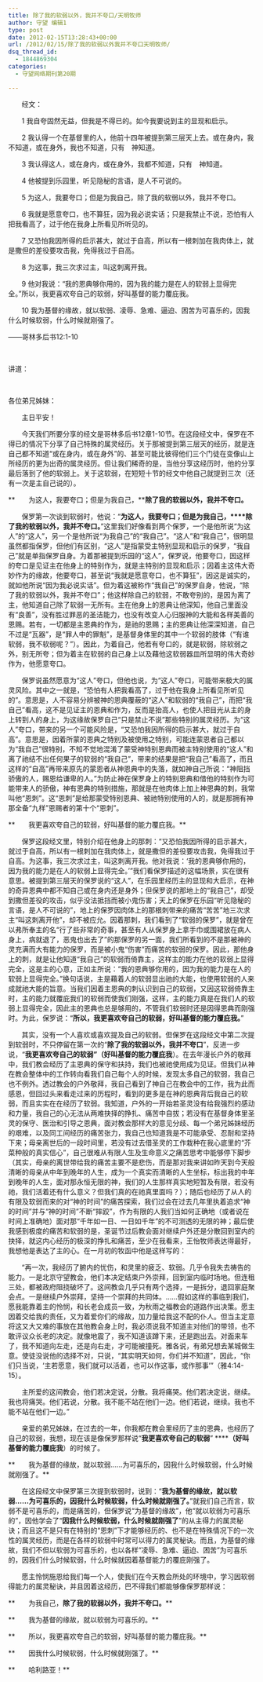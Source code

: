```yaml
---
title: 除了我的软弱以外，我并不夸口/天明牧师
author: 守望 编辑1
type: post
date: 2012-02-15T13:28:43+00:00
url: /2012/02/15/除了我的软弱以外我并不夸口天明牧师/
dsq_thread_id:
  - 1844869304
categories:
  - 守望网络期刊第20期

---
```

       经文：

       1 我自夸固然无益，但我是不得已的。如今我要说到主的显现和启示。

       2 我认得一个在基督里的人，他前十四年被提到第三层天上去。或在身内，我不知道，或在身外，我也不知道，只有　神知道。<!--more-->

       3 我认得这人，或在身内，或在身外，我都不知道，只有　神知道。

       4 他被提到乐园里，听见隐秘的言语，是人不可说的。

       5 为这人，我要夸口；但是为我自己，除了我的软弱以外，我并不夸口。

       6 我就是愿意夸口，也不算狂，因为我必说实话；只是我禁止不说，恐怕有人把我看高了，过于他在我身上所看见所听见的。

       7 又恐怕我因所得的启示甚大，就过于自高，所以有一根刺加在我肉体上，就是撒但的差役要攻击我，免得我过于自高。

       8 为这事，我三次求过主，叫这刺离开我。

       9 他对我说：“我的恩典够你用的，因为我的能力是在人的软弱上显得完全。”所以，我更喜欢夸自己的软弱，好叫基督的能力覆庇我。

       10 我为基督的缘故，就以软弱、凌辱、急难、逼迫、困苦为可喜乐的，因我什么时候软弱，什么时候就刚强了。

——哥林多后书12:1-10

&nbsp;

讲道：

&nbsp;

各位弟兄姊妹：

       主日平安！

       今天我们所要分享的经文是哥林多后书12章1-10节。在这段经文中，保罗在不得已的情况下分享了自己特殊的属灵经历。关于那被提到第三层天的经历，就是连自己都不知道“或在身内，或在身外”的、甚至可能比彼得他们三个门徒在变像山上所经历的更为出奇的属灵经历。但让我们稀奇的是，当他分享这经历时，他的分享最后落到了他的软弱上。关于这软弱，在短短十节的经文中他自己就提到三次（还有一次是主自己说的）。

**       为这人，我要夸口；但是为我自己，****除了我的软弱以外，我并不夸口。**

       保罗第一次谈到软弱时，他说：“**为这人，我要夸口；但是为我自己，****除了我的软弱以外，我并不夸口。**”这里我们好像看到两个保罗，一个是他所说“为这人”的“这人”，另一个是他所说“为我自己”的“我自己”。“这人”和“我自己”，很明显虽然都指保罗，但他们有区别，“这人”是指蒙受主特别显现和启示的保罗，“我自己”就是单指保罗自身。为着那被提到乐园的“这人”，保罗说，他要夸口，因这样的夸口是见证主在他身上的特别作为，就是主特别的显现和启示；因着主这伟大奇妙作为的缘故，他要夸口，甚至说“我就是愿意夸口，也不算狂”，因这是诚实的，就如他所说“因为我必说实话”。但为着这被称作“我自己”的保罗自身，他说，“除了我的软弱以外，我并不夸口”；他这样除自己的软弱，不敢夸别的，是因为离了主，他知道自己除了软弱一无所有。主在他身上的恩典让他深知，他自己里面没有“良善”，没有胜过罪恶的圣洁能力，也没有改变人心归服神的大能和各样美善的恩赐。若有，一切都是主恩典的作为，是祂的恩赐；主的恩典让他深深知道，自己不过是“瓦器”，是“罪人中的罪魁”，是基督身体里的其中一个软弱的肢体（“有谁软弱，我不软弱呢？”）。因此，为着自己，他若有夸口的，就是软弱，除软弱之外，别无所夸；但为着主在软弱的自己身上以及藉他这软弱器皿所显明的伟大奇妙作为，他愿意夸口。

       保罗说虽然愿意为“这人”夸口，但他也说，为“这人”夸口，可能带来极大的属灵风险。其中之一就是，“恐怕有人把我看高了，过于他在我身上所看见所听见的”。意思是，人不容易分辨被神的恩典覆蔽的“这人”和软弱的“我自己”，而把“我自己”看高，这不是见证主的恩典和作为，反而是抬高人，也使人把目光从主的身上转到人的身上，为这缘故保罗自己“只是禁止不说”那些特别的属灵经历。为“这人”夸口，带来的另一个可能风险是，“又恐怕我因所得的启示甚大，就过于自高”。意思是，因着所蒙的恩典之特别及被使用之特别，可能连蒙恩者自己都以为“我自己”很特别，不知不觉地混淆了蒙受神特别恩典而被主特别使用的“这人”和离了祂结不出任何果子的软弱的“我自己”，带来的结果是把“我自己”看高了，而且这样的“自高”再带来原先的蒙恩者从神恩典中的失落，就如神自己所说：“神阻挡骄傲的人，赐恩给谦卑的人。”为防止神在保罗身上的特别恩典和借他的特别作为可能带来人的骄傲，神有恩典的特别措施，那就是在他肉体上加上神恩典的刺，我常叫他“恩刺”。这“恩刺”是给那蒙受特别恩典、被祂特别使用的人的，就是那拥有神那全备“九样”恩赐者的第十个“恩刺”。

**       我更喜欢夸自己的软弱，好叫基督的能力覆庇我。**

       保罗这段经文里，特别介绍在他身上的那刺：“又恐怕我因所得的启示甚大，就过于自高，所以有一根刺加在我肉体上，就是撒但的差役要攻击我，免得我过于自高。为这事，我三次求过主，叫这刺离开我。他对我说：‘我的恩典够你用的，因为我的能力是在人的软弱上显得完全。’”我们看保罗描述的这幅场景，实在很有意思。被提到第三层天的保罗说的“这人”，在乐园里经历主的显现和大启示，在神的奇异恩典中都不知自己或在身内还是身外；但保罗说的那地上的“我自己”，却受到撒但差役的攻击，似乎没法抵挡而被小鬼伤害；天上的保罗在乐园“听见隐秘的言语，是人不可说的”，地上的保罗因肉体上的那根刺带来的痛苦“苦苦”地三次求主“叫这刺离开他”，却不被应允。因着那刺，我们看到了“软弱的保罗”，就是曾在以弗所奉主的名“行了些非常的奇事，甚至有人从保罗身上拿手巾或围裙放在病人身上，病就退了，恶鬼也出去了”的那保罗的另一面，我们所看到的不是那被神的灵充满而大有能力的保罗，而是被小鬼“伤害”而痛苦的软弱的保罗。因此，那他身上的刺，就是让他知道“我自己”的软弱而倚靠主，这样主的能力在他的软弱上显得完全，这是主的心意，正如主所说：“我的恩典够你用的，因为我的能力是在人的软弱上显得完全。”换句话说，主是藉着人的软弱显出祂的大能，也使用软弱的人来成就祂大能的旨意。当我们因着主恩典的刺认识到自己的软弱，又因这软弱倚靠主时，主的能力就覆庇我们的软弱而使我们刚强，这样，主的能力真是在我们人的软弱上显得完全，因此主的恩典也总是够用的，不管我们软弱时还是因得恩典而刚强时。为此，保罗说：“**所以，我更喜欢夸自己的软弱，好叫基督的能力覆庇我。**”

       其实，没有一个人喜欢或喜欢提及自己的软弱。但保罗在这段经文中第二次提到软弱时，不只停留在第一次的“**除了我的软弱以外，我并不夸口**”，反进一步说，“**我更喜欢夸自己的软弱”（好叫基督的能力覆庇我**）。在去年漫长户外的敬拜中，我们教会经历了主恩典的保守和扶持，我们也被祂使用成为见证。但我们从神在教会整体中的工作转向看我们自己每个人的时候，发现太多自己的软弱，我自己也不例外。透过教会的户外敬拜，我自己看到了神自己在教会中的工作，我为此而感恩，但回过头来看走过来的历程时，看到的更多是在神的恩典背后我自己的软弱，而且实实在在经历了软弱。我知道，户外的一开始若圣灵没有给我强烈的感动和力量，我自己的心无法从两难抉择的挣扎、痛苦中自拔；若没有在基督身体里圣灵的保守、医治和引导之恩典，面对教会那样大的意见分歧、每一个弟兄姊妹经历的艰难，以及同工间经历的痛苦张力，我自己也知道我是不可能承受、忍耐和坚持下来；母亲离世后的一段时间里，若没有过去借圣灵的工作栽种在我心底里的“芥菜种般的真实信心”，自己很难从有限人生及生命意义之痛苦思考中能够停下脚步（其实，母亲的离世带给我的痛苦主要不是悲伤，而是那对我来讲如昨天到今天般清晰的母亲从中年到晚年的人生，成为一个真实而清晰的人生坐标，标出我的中年到晚年的人生，面对那永恒无限的神，我们的人生那样真实地短暂及有限，若没有祂，我们活着还有什么意义？但我们真的在祂真里面吗？）；随后也经历了从人的有限及软弱而来的对“神的时间”的痛苦探索，我们过会在过去几年里执着追求“神的时间”并与“神的时间”不断“摔跤”，作为有限的人我们当如何正确地（或者说在时间上准确地）面对那“千年如一日、一日如千年”的不可测透的无限的神；最后使我感到极度的痛苦和软弱的是，圣诞节过后教会面对继续户外还是分散回到室内的抉择，就这内心经历的极深的挣扎和痛苦，至少在我看来，王怡牧师表达得最好，我想他是表达了主的心。在一月初的牧函中他是这样写的：

       “再一次，我经历了腑内的忧伤，和灵里的疲乏、软弱。几乎令我失去祷告的能力。一是北京守望教会，他们本决定结束户外崇拜，回到室内临时场地。但连租三处，都被政府阻挠破坏了。这间教会几乎只有两个选择，一是拆分，退回家庭聚会点。一是继续户外崇拜，坚持一个崇拜的共同体。……假如这样的事临到我们，愿我能靠着主的怜悯，和长老会成员一致，为秋雨之福教会的道路作出决策。愿主因着交给我的责任，又为着爱你们的缘故，加力量给我这不配的仆人。但当主定意将这又大又难的事放在其他教会身上时，我必须说我不知道主对他们的带领，也不敢评议众长老的决定。就像地震了，我不知道该蹲下来，还是跑出去。对面来车了，我不知道向左走，还是向右走，才可能被撞死。雅各说，有弟兄想去某城做生意。使徒没说他的选择不对，只说，“其实明天如何，你们并不知道”，因此，“你们只当说，‘主若愿意，我们就可以活着，也可以作这事，或作那事’”（雅4:14-15）。

       主所爱的这间教会，他们若决定说，分散。我将痛哭。他们若决定说，继续。我也将痛哭。他们若说，分散。我不能不站在他们一边。他们若说，继续。我也不能不站在他们一边。”

       亲爱的弟兄姊妹，在过去的一年，你我都在教会里经历了主的恩典，也经历了自己的软弱，我想，现在该是像保罗那样说“**我更喜欢夸自己的软弱**” ******（好叫基督的能力覆庇我**）的时候了。

**       我为基督的缘故，就以软弱……为可喜乐的，因我什么时候软弱，什么时候就刚强了。**

       在这段经文中保罗第三次提到软弱时，说到：“**我为基督的缘故，就以软弱……为可喜乐的，因我什么时候软弱，什么时候就刚强了。**”就我们自己而言，软弱不是可喜乐的，而是痛苦的，但保罗说“为基督的缘故”，他“就以软弱为可喜乐的”，因他学会了“**因我什么时候软弱，什么时候就刚强了**”的从主得力的属灵秘诀；而且这不是只有在特别的“恩刺”下才能够经历的、也不是在特殊情况下的一次性的属灵经历，而是在各样的软弱中时常可以得力的属灵秘诀。而且，为基督的缘故，我们不但以软弱为可喜乐的，也以各样“凌辱、急难、逼迫、困苦”为可喜乐的，因我们什么时候软弱，什么时候就因着基督能力的覆庇刚强了。

       愿主怜悯施恩给我们每一个人，使我们在今天教会所处的环境中，学习因软弱得能力的属灵秘诀，并且因着这经历，巴不得我们都能够像保罗那样说：

**       为我自己，****除了我的软弱以外，我并不夸口。******

**       我为基督的缘故，就以软弱为可喜乐的。**

**       所以，我更喜欢夸自己的软弱，好叫基督的能力覆庇我。**

**       因我什么时候软弱，什么时候就刚强了。**

**       哈利路亚！**

&nbsp;